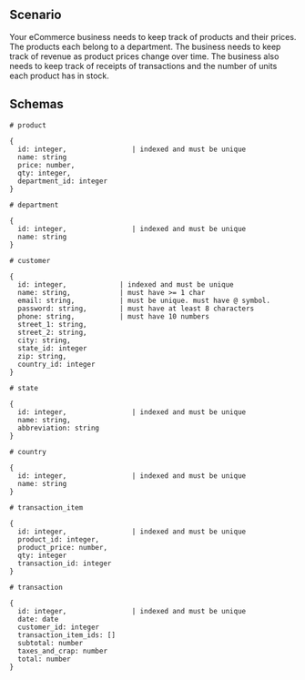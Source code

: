 ## Scenario

Your eCommerce business needs to keep track of products and their prices. The products each belong to a department. The business needs to keep track of revenue as product prices change over time. The business also needs to keep track of receipts of transactions and the number of units each product has in stock.

## Schemas

```
# product

{
  id: integer,                | indexed and must be unique
  name: string
  price: number,
  qty: integer,
  department_id: integer
}
```

```
# department

{
  id: integer,                | indexed and must be unique
  name: string
}
```

```
# customer

{
  id: integer,             | indexed and must be unique
  name: string,            | must have >= 1 char
  email: string,           | must be unique. must have @ symbol.
  password: string,        | must have at least 8 characters
  phone: string,           | must have 10 numbers
  street_1: string,
  street_2: string,
  city: string,
  state_id: integer
  zip: string,
  country_id: integer
}
```

```
# state

{
  id: integer,                | indexed and must be unique
  name: string,
  abbreviation: string
}
```

```
# country

{
  id: integer,                | indexed and must be unique
  name: string
}
```

```
# transaction_item

{
  id: integer,                | indexed and must be unique
  product_id: integer,
  product_price: number,
  qty: integer
  transaction_id: integer
}
```

```
# transaction

{
  id: integer,                | indexed and must be unique
  date: date
  customer_id: integer
  transaction_item_ids: []
  subtotal: number
  taxes_and_crap: number
  total: number
}
```

